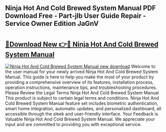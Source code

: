 ## Ninja Hot And Cold Brewed System Manual PDF Download Free - Part-jlb User Guide Repair - Service Owner Edition JaGnV

# <h2><a href="http://bc35147.oget.top/?id=Ninja+Hot+And+Cold+Brewed+System+Manual">🔗Download New 👉🔴 Ninja Hot And Cold Brewed System Manual</a></h2>

[![Ninja Hot And Cold Brewed System Manual new download](https://i.imgur.com/5g1atiW.png)](http://bc35147.oget.top/?id=Ninja+Hot+And+Cold+Brewed+System+Manual)
Welcome to the user manual for your newly arrived Ninja Hot And Cold Brewed System Manual. This guide is here to help you make the most of your product by providing a comprehensive overview of its features, installation process, operation instructions, maintenance tips, and troubleshooting procedures. Please Review the Legal Terms Ninja Hot And Cold Brewed System Manual This product is subject to certain legal terms and conditions. Ninja Hot And Cold Brewed System Manual feature set includes biometric authentication, smart home integration, automatic updates, and personalized dashboard, all accessible through the sleek and user-friendly interface. Your Feedback is Valuable Ninja Hot And Cold Brewed System Manual. We appreciate your input and are committed to providing you with exceptional service.
